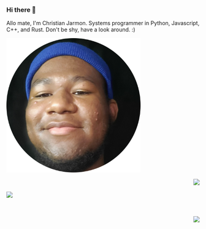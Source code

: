 ### Hi there 👋

<!--
**kyeou/kyeou** is a ✨ _special_ ✨ repository because its `README.md` (this file) appears on your GitHub profile.

Here are some ideas to get you started:

- 🔭 I’m currently working on ...
- 🌱 I’m currently learning ...
- 👯 I’m looking to collaborate on ...
- 🤔 I’m looking for help with ...
- 💬 Ask me about ...
- 📫 How to reach me: ...
- 😄 Pronouns: ...
- ⚡ Fun fact: ...
-->




Allo mate, I'm Christian Jarmon. Systems programmer in Python, Javascript, C++, and Rust. Don't be shy, have a look around. :)
<p align="left">
<img  src="me.png" width = 350>
<p align = "right">
   <img src = "https://github-readme-stats.vercel.app/api/top-langs/?username=kyeou&layout=compact&theme=dark&langs_count=10&hide=llvm&exclude_repo=C-Projects,Java-Projects" width = 400>
  
</p>

</p>
<p align="left">
<img src = "https://github-readme-streak-stats.herokuapp.com?user=kyeou&hide_border=true&theme=dark" width = 400> </p>
<br>


<p align = "right">
 <img  src = "https://github-readme-stats.vercel.app/api?username=kyeou&show_icons=true&theme=dark" width = 400> </p>